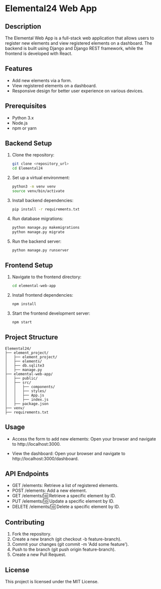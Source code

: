 # Elemental24 Web App

## Description

The Elemental Web App is a full-stack web application that allows users to register new elements and view registered elements on a dashboard. The backend is built using Django and Django REST framework, while the frontend is developed with React.

## Features

- Add new elements via a form.
- View registered elements on a dashboard.
- Responsive design for better user experience on various devices.

## Prerequisites

- Python 3.x
- Node.js
- npm or yarn

## Backend Setup

1. Clone the repository:
   ```bash
   git clone <repository_url>
   cd Elemental24
   ```

2. Set up a virtual environment:
   ```bash
   python3 -m venv venv
   source venv/bin/activate
   ```

3. Install backend dependencies:
   ```bash
   pip install -r requirements.txt
   ```

4. Run database migrations:
   ```bash
   python manage.py makemigrations
   python manage.py migrate
   ```

5. Run the backend server:
   ```bash
   python manage.py runserver
   ```

## Frontend Setup

1. Navigate to the frontend directory:
   ```bash
   cd elemental-web-app
   ```

2. Install frontend dependencies:
   ```bash
   npm install
   ```

3. Start the frontend development server:
   ```bash
   npm start
   ```

## Project Structure

```
Elemental24/
├── element_project/         
│   ├── element_project/     
│   ├── elements/            
│   ├── db.sqlite3           
│   ├── manage.py            
├── elemental-web-app/       
│   ├── public/              
│   ├── src/                 
│   │   ├── components/      
│   │   ├── styles/          
│   │   ├── App.js           
│   │   ├── index.js         
│   ├── package.json         
├── venv/                    
├── requirements.txt         
```

## Usage

- Access the form to add new elements:
  Open your browser and navigate to http://localhost:3000.

- View the dashboard:
  Open your browser and navigate to http://localhost:3000/dashboard.

## API Endpoints

- GET /elements: Retrieve a list of registered elements.
- POST /elements: Add a new element.
- GET /elements/:id: Retrieve a specific element by ID.
- PUT /elements/:id: Update a specific element by ID.
- DELETE /elements/:id: Delete a specific element by ID.

## Contributing

1. Fork the repository.
2. Create a new branch (git checkout -b feature-branch).
3. Commit your changes (git commit -m 'Add some feature').
4. Push to the branch (git push origin feature-branch).
5. Create a new Pull Request.

## License

This project is licensed under the MIT License.
